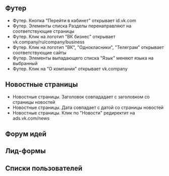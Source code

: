 ## Футер

- Футер. Кнопка "Перейти в кабинет" открывает id.vk.com
- Футер. Элементы списка Разделы перенаправляют на соответствующие страницы
- Футер. Клик на логотип "ВК бизнес" открывает vk.company/ru/company/business
- Футер. Клик на логотип "ВК", "Однокласники", "Телеграм" открывает соответствующие сайты
- Футер. Элементы выпадающего списка "Язык" меняют языка на выбранный
- Футер. Клик на "О компании" открывает vk.company


## Новостные страницы

- Новостные страницы. Заголовок совпададает с заголовком со страницы новостей
- Новостные страницы. Дата совпадает с датой со страницы новостей
- Новостные страницы. Клик по "Новости" редиректит на ads.vk.com/news


## Форум идей



## Лид-формы

## Списки пользователей

